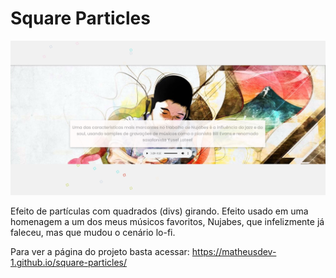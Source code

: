 # Square Particles

![project-image](project-image.jpg)

Efeito de partículas com quadrados (divs) girando. Efeito usado em uma homenagem a um dos meus músicos favoritos, Nujabes, que infelizmente já faleceu, mas que mudou o cenário lo-fi.

Para ver a página do projeto basta acessar: https://matheusdev-1.github.io/square-particles/
